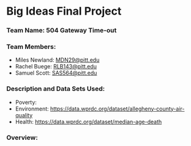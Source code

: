 # Big Ideas Final Project

### Team Name: 504 Gateway Time-out

### Team Members:
* Miles Newland: MDN29@pitt.edu
* Rachel Buege: RLB143@pitt.edu
* Samuel Scott: SAS564@pitt.edu

### Description and Data Sets Used:

* Poverty: 
* Environment: https://data.wprdc.org/dataset/allegheny-county-air-quality
* Health: https://data.wprdc.org/dataset/median-age-death

### Overview:

